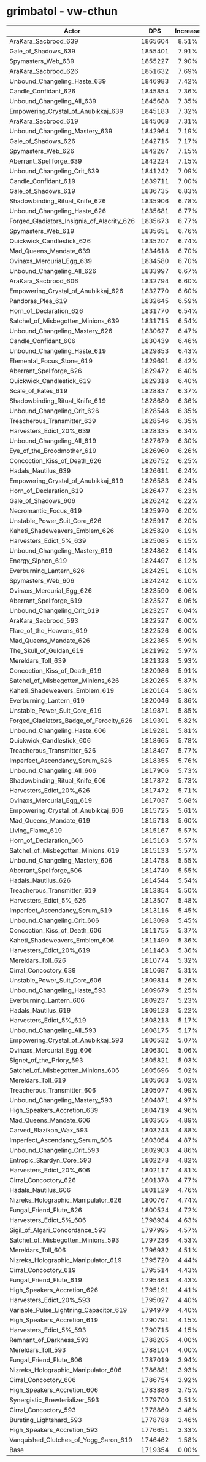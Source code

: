 # grimbatol - vw-cthun
| Actor | DPS | Increase |
|---|:---:|:---:|
|AraKara_Sacbrood_639|1865604|8.51%|
|Gale_of_Shadows_639|1855401|7.91%|
|Spymasters_Web_639|1855227|7.90%|
|AraKara_Sacbrood_626|1851632|7.69%|
|Unbound_Changeling_Haste_639|1846983|7.42%|
|Candle_Confidant_626|1845854|7.36%|
|Unbound_Changeling_All_639|1845688|7.35%|
|Empowering_Crystal_of_Anubikkaj_639|1845183|7.32%|
|AraKara_Sacbrood_619|1845068|7.31%|
|Unbound_Changeling_Mastery_639|1842964|7.19%|
|Gale_of_Shadows_626|1842715|7.17%|
|Spymasters_Web_626|1842267|7.15%|
|Aberrant_Spellforge_639|1842224|7.15%|
|Unbound_Changeling_Crit_639|1841242|7.09%|
|Candle_Confidant_619|1839711|7.00%|
|Gale_of_Shadows_619|1836735|6.83%|
|Shadowbinding_Ritual_Knife_626|1835906|6.78%|
|Unbound_Changeling_Haste_626|1835681|6.77%|
|Forged_Gladiators_Insignia_of_Alacrity_626|1835673|6.77%|
|Spymasters_Web_619|1835651|6.76%|
|Quickwick_Candlestick_626|1835207|6.74%|
|Mad_Queens_Mandate_639|1834618|6.70%|
|Ovinaxs_Mercurial_Egg_639|1834580|6.70%|
|Unbound_Changeling_All_626|1833997|6.67%|
|AraKara_Sacbrood_606|1832794|6.60%|
|Empowering_Crystal_of_Anubikkaj_626|1832770|6.60%|
|Pandoras_Plea_619|1832645|6.59%|
|Horn_of_Declaration_626|1831770|6.54%|
|Satchel_of_Misbegotten_Minions_639|1831715|6.54%|
|Unbound_Changeling_Mastery_626|1830627|6.47%|
|Candle_Confidant_606|1830439|6.46%|
|Unbound_Changeling_Haste_619|1829853|6.43%|
|Elemental_Focus_Stone_619|1829691|6.42%|
|Aberrant_Spellforge_626|1829472|6.40%|
|Quickwick_Candlestick_619|1829318|6.40%|
|Scale_of_Fates_619|1828837|6.37%|
|Shadowbinding_Ritual_Knife_619|1828680|6.36%|
|Unbound_Changeling_Crit_626|1828548|6.35%|
|Treacherous_Transmitter_639|1828546|6.35%|
|Harvesters_Edict_20%_639|1828335|6.34%|
|Unbound_Changeling_All_619|1827679|6.30%|
|Eye_of_the_Broodmother_619|1826960|6.26%|
|Concoction_Kiss_of_Death_626|1826752|6.25%|
|Hadals_Nautilus_639|1826611|6.24%|
|Empowering_Crystal_of_Anubikkaj_619|1826583|6.24%|
|Horn_of_Declaration_619|1826477|6.23%|
|Gale_of_Shadows_606|1826242|6.22%|
|Necromantic_Focus_619|1825970|6.20%|
|Unstable_Power_Suit_Core_626|1825917|6.20%|
|Kaheti_Shadeweavers_Emblem_626|1825820|6.19%|
|Harvesters_Edict_5%_639|1825085|6.15%|
|Unbound_Changeling_Mastery_619|1824862|6.14%|
|Energy_Siphon_619|1824497|6.12%|
|Everburning_Lantern_626|1824251|6.10%|
|Spymasters_Web_606|1824242|6.10%|
|Ovinaxs_Mercurial_Egg_626|1823590|6.06%|
|Aberrant_Spellforge_619|1823527|6.06%|
|Unbound_Changeling_Crit_619|1823257|6.04%|
|AraKara_Sacbrood_593|1822527|6.00%|
|Flare_of_the_Heavens_619|1822526|6.00%|
|Mad_Queens_Mandate_626|1822365|5.99%|
|The_Skull_of_Guldan_619|1821992|5.97%|
|Mereldars_Toll_639|1821328|5.93%|
|Concoction_Kiss_of_Death_619|1820986|5.91%|
|Satchel_of_Misbegotten_Minions_626|1820265|5.87%|
|Kaheti_Shadeweavers_Emblem_619|1820164|5.86%|
|Everburning_Lantern_619|1820046|5.86%|
|Unstable_Power_Suit_Core_619|1819871|5.85%|
|Forged_Gladiators_Badge_of_Ferocity_626|1819391|5.82%|
|Unbound_Changeling_Haste_606|1819281|5.81%|
|Quickwick_Candlestick_606|1818665|5.78%|
|Treacherous_Transmitter_626|1818497|5.77%|
|Imperfect_Ascendancy_Serum_626|1818355|5.76%|
|Unbound_Changeling_All_606|1817906|5.73%|
|Shadowbinding_Ritual_Knife_606|1817872|5.73%|
|Harvesters_Edict_20%_626|1817472|5.71%|
|Ovinaxs_Mercurial_Egg_619|1817037|5.68%|
|Empowering_Crystal_of_Anubikkaj_606|1815725|5.61%|
|Mad_Queens_Mandate_619|1815718|5.60%|
|Living_Flame_619|1815167|5.57%|
|Horn_of_Declaration_606|1815163|5.57%|
|Satchel_of_Misbegotten_Minions_619|1815133|5.57%|
|Unbound_Changeling_Mastery_606|1814758|5.55%|
|Aberrant_Spellforge_606|1814740|5.55%|
|Hadals_Nautilus_626|1814544|5.54%|
|Treacherous_Transmitter_619|1813854|5.50%|
|Harvesters_Edict_5%_626|1813507|5.48%|
|Imperfect_Ascendancy_Serum_619|1813116|5.45%|
|Unbound_Changeling_Crit_606|1813098|5.45%|
|Concoction_Kiss_of_Death_606|1811755|5.37%|
|Kaheti_Shadeweavers_Emblem_606|1811490|5.36%|
|Harvesters_Edict_20%_619|1811463|5.36%|
|Mereldars_Toll_626|1810774|5.32%|
|Cirral_Concoctory_639|1810687|5.31%|
|Unstable_Power_Suit_Core_606|1809814|5.26%|
|Unbound_Changeling_Haste_593|1809679|5.25%|
|Everburning_Lantern_606|1809237|5.23%|
|Hadals_Nautilus_619|1809123|5.22%|
|Harvesters_Edict_5%_619|1808213|5.17%|
|Unbound_Changeling_All_593|1808175|5.17%|
|Empowering_Crystal_of_Anubikkaj_593|1806532|5.07%|
|Ovinaxs_Mercurial_Egg_606|1806301|5.06%|
|Signet_of_the_Priory_593|1805821|5.03%|
|Satchel_of_Misbegotten_Minions_606|1805696|5.02%|
|Mereldars_Toll_619|1805663|5.02%|
|Treacherous_Transmitter_606|1805077|4.99%|
|Unbound_Changeling_Mastery_593|1804871|4.97%|
|High_Speakers_Accretion_639|1804719|4.96%|
|Mad_Queens_Mandate_606|1803505|4.89%|
|Carved_Blazikon_Wax_593|1803243|4.88%|
|Imperfect_Ascendancy_Serum_606|1803054|4.87%|
|Unbound_Changeling_Crit_593|1802903|4.86%|
|Entropic_Skardyn_Core_593|1802278|4.82%|
|Harvesters_Edict_20%_606|1802117|4.81%|
|Cirral_Concoctory_626|1801378|4.77%|
|Hadals_Nautilus_606|1801129|4.76%|
|Nizreks_Holographic_Manipulator_626|1800767|4.74%|
|Fungal_Friend_Flute_626|1800524|4.72%|
|Harvesters_Edict_5%_606|1798934|4.63%|
|Sigil_of_Algari_Concordance_593|1797995|4.57%|
|Satchel_of_Misbegotten_Minions_593|1797236|4.53%|
|Mereldars_Toll_606|1796932|4.51%|
|Nizreks_Holographic_Manipulator_619|1795720|4.44%|
|Cirral_Concoctory_619|1795514|4.43%|
|Fungal_Friend_Flute_619|1795463|4.43%|
|High_Speakers_Accretion_626|1795191|4.41%|
|Harvesters_Edict_20%_593|1795027|4.40%|
|Variable_Pulse_Lightning_Capacitor_619|1794979|4.40%|
|High_Speakers_Accretion_619|1790791|4.15%|
|Harvesters_Edict_5%_593|1790715|4.15%|
|Remnant_of_Darkness_593|1788205|4.00%|
|Mereldars_Toll_593|1788104|4.00%|
|Fungal_Friend_Flute_606|1787019|3.94%|
|Nizreks_Holographic_Manipulator_606|1786881|3.93%|
|Cirral_Concoctory_606|1786754|3.92%|
|High_Speakers_Accretion_606|1783886|3.75%|
|Synergistic_Brewterializer_593|1779700|3.51%|
|Cirral_Concoctory_593|1778860|3.46%|
|Bursting_Lightshard_593|1778788|3.46%|
|High_Speakers_Accretion_593|1776651|3.33%|
|Vanquished_Clutches_of_Yogg_Saron_619|1746462|1.58%|
|Base|1719354|0.00%|
